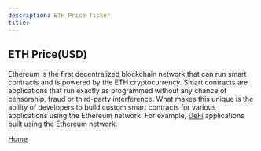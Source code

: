 ```yaml
---
description: ETH Price Ticker
title: 
---
```

<script src="{{ base.url | prepend: site.url }}/assets/js/eth_ticker.js"></script>
<script src="{{ base.url | prepend: site.url }}/assets/js/jquery-3.6.0.min.js"></script>
<script src="{{ base.url | prepend: site.url }}/assets/js/highstock.js"></script>
<script src="{{ base.url | prepend: site.url }}/assets/js/linear_regression.js"></script>
<script src="{{ base.url | prepend: site.url }}/assets/js/eth_chart.js"></script>
<link id="stylesheet" rel="stylesheet" type="text/css" href="{{ base.url | prepend: site.url }}/assets/css/eth_ticker.css">
<script src="{{ base.url | prepend: site.url }}/assets/js/advertisement.js" defer></script>

<h2>ETH Price(USD)</h2>
<span class="Price"></span>
<h4 id= "advertisement"></h4>
<p>Ethereum is the first decentralized blockchain network that can run smart contracts and is powered by the ETH cryptocurrency. Smart contracts are applications that run exactly as programmed without any chance of censorship, fraud or third-party interference. What makes this unique is the ability of developers to build custom smart contracts for various applications using the Ethereum network. For example, <a href="https://www.passivecash.xyz/#defi">DeFi</a> applications built using the Ethereum network.</p>

<div id="chart" name="chart"></div>

<p><a href="https://www.passivecash.xyz/">Home</a></p>

